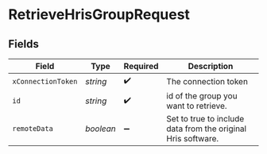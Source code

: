 # RetrieveHrisGroupRequest


## Fields

| Field                                                        | Type                                                         | Required                                                     | Description                                                  |
| ------------------------------------------------------------ | ------------------------------------------------------------ | ------------------------------------------------------------ | ------------------------------------------------------------ |
| `xConnectionToken`                                           | *string*                                                     | :heavy_check_mark:                                           | The connection token                                         |
| `id`                                                         | *string*                                                     | :heavy_check_mark:                                           | id of the group you want to retrieve.                        |
| `remoteData`                                                 | *boolean*                                                    | :heavy_minus_sign:                                           | Set to true to include data from the original Hris software. |
